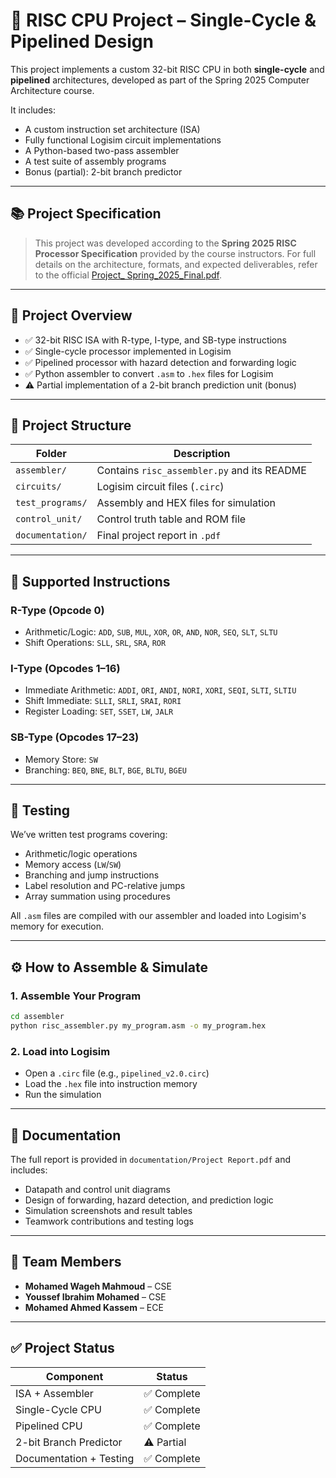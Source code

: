 # 🧠 RISC CPU Project – Single-Cycle & Pipelined Design

This project implements a custom 32-bit RISC CPU in both **single-cycle** and **pipelined** architectures, developed as part of the Spring 2025 Computer Architecture course.

It includes:

* A custom instruction set architecture (ISA)
* Fully functional Logisim circuit implementations
* A Python-based two-pass assembler
* A test suite of assembly programs
* Bonus (partial): 2-bit branch predictor

---

## 📚 Project Specification

> This project was developed according to the **Spring 2025 RISC Processor Specification** provided by the course instructors.
> For full details on the architecture, formats, and expected deliverables, refer to the official [Project\_ Spring\_2025\_Final.pdf](https://drive.google.com/file/d/1cPeahDGvCrryzEOy8KSD3mZfsC8IqQtV/view?usp=drive_link).

---

## 🚀 Project Overview

* ✅ 32-bit RISC ISA with R-type, I-type, and SB-type instructions
* ✅ Single-cycle processor implemented in Logisim
* ✅ Pipelined processor with hazard detection and forwarding logic
* ✅ Python assembler to convert `.asm` to `.hex` files for Logisim
* ⚠️ Partial implementation of a 2-bit branch prediction unit (bonus)

---

## 📁 Project Structure

| Folder           | Description                                 |
| ---------------- | ------------------------------------------- |
| `assembler/`     | Contains `risc_assembler.py` and its README |
| `circuits/`      | Logisim circuit files (`.circ`)             |
| `test_programs/` | Assembly and HEX files for simulation       |
| `control_unit/`  | Control truth table and ROM file            |
| `documentation/` | Final project report in `.pdf`  |

---

## 🔁 Supported Instructions

### R-Type (Opcode 0)

* Arithmetic/Logic: `ADD`, `SUB`, `MUL`, `XOR`, `OR`, `AND`, `NOR`, `SEQ`, `SLT`, `SLTU`
* Shift Operations: `SLL`, `SRL`, `SRA`, `ROR`

### I-Type (Opcodes 1–16)

* Immediate Arithmetic: `ADDI`, `ORI`, `ANDI`, `NORI`, `XORI`, `SEQI`, `SLTI`, `SLTIU`
* Shift Immediate: `SLLI`, `SRLI`, `SRAI`, `RORI`
* Register Loading: `SET`, `SSET`, `LW`, `JALR`

### SB-Type (Opcodes 17–23)

* Memory Store: `SW`
* Branching: `BEQ`, `BNE`, `BLT`, `BGE`, `BLTU`, `BGEU`

---

## 🧪 Testing

We’ve written test programs covering:

* Arithmetic/logic operations
* Memory access (`LW`/`SW`)
* Branching and jump instructions
* Label resolution and PC-relative jumps
* Array summation using procedures

All `.asm` files are compiled with our assembler and loaded into Logisim's memory for execution.

---

## ⚙️ How to Assemble & Simulate

### 1. Assemble Your Program

```bash
cd assembler
python risc_assembler.py my_program.asm -o my_program.hex
```

### 2. Load into Logisim

* Open a `.circ` file (e.g., `pipelined_v2.0.circ`)
* Load the `.hex` file into instruction memory
* Run the simulation

---

## 📑 Documentation

The full report is provided in `documentation/Project Report.pdf` and includes:

* Datapath and control unit diagrams
* Design of forwarding, hazard detection, and prediction logic
* Simulation screenshots and result tables
* Teamwork contributions and testing logs

---

## 👥 Team Members

* **Mohamed Wageh Mahmoud** – CSE
* **Youssef Ibrahim Mohamed** – CSE
* **Mohamed Ahmed Kassem** – ECE

---

## ✅ Project Status

| Component               | Status     |
| ----------------------- | ---------- |
| ISA + Assembler         | ✅ Complete |
| Single-Cycle CPU        | ✅ Complete |
| Pipelined CPU           | ✅ Complete |
| 2-bit Branch Predictor  | ⚠️ Partial |
| Documentation + Testing | ✅ Complete |
